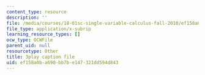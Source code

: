 ```yaml
---
content_type: resource
description: ''
file: /media/courses/18-01sc-single-variable-calculus-fall-2010/ef158a0ba690bb7be147321dd594d843_XRkgBWbWvg4.srt
file_type: application/x-subrip
learning_resource_types: []
ocw_type: OCWFile
parent_uid: null
resourcetype: Other
title: 3play caption file
uid: ef158a0b-a690-bb7b-e147-321dd594d843
---
```

